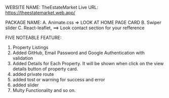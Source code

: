 WEBSITE NAME: TheEstateMarket
Live URL: https://theestatemarket.web.app/



PACKAGE NAME:
A. Animate.css => LOOK AT HOME PAGE CARD 
B. Swiper slider
C. React-leaflet, ==>  Look contact section for your refference



FIVE NOTEABLE FEATURE:
1. Property Listings
2. Added GitHub, Email Password and Google Authentication with validation
3. Added Details for Each Property. It will be shown when click on the view details button of property card.
4. added private route
5. added tost or warning for success and error
6. added slider
7. Multy Functionality
and so on.